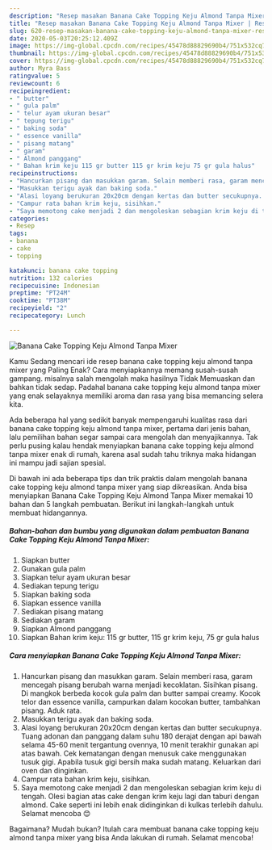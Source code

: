```yaml
---
description: "Resep masakan Banana Cake Topping Keju Almond Tanpa Mixer | Resep Bumbu Banana Cake Topping Keju Almond Tanpa Mixer Yang Enak Dan Lezat"
title: "Resep masakan Banana Cake Topping Keju Almond Tanpa Mixer | Resep Bumbu Banana Cake Topping Keju Almond Tanpa Mixer Yang Enak Dan Lezat"
slug: 620-resep-masakan-banana-cake-topping-keju-almond-tanpa-mixer-resep-bumbu-banana-cake-topping-keju-almond-tanpa-mixer-yang-enak-dan-lezat
date: 2020-05-03T20:25:12.409Z
image: https://img-global.cpcdn.com/recipes/45478d88829690b4/751x532cq70/banana-cake-topping-keju-almond-tanpa-mixer-foto-resep-utama.jpg
thumbnail: https://img-global.cpcdn.com/recipes/45478d88829690b4/751x532cq70/banana-cake-topping-keju-almond-tanpa-mixer-foto-resep-utama.jpg
cover: https://img-global.cpcdn.com/recipes/45478d88829690b4/751x532cq70/banana-cake-topping-keju-almond-tanpa-mixer-foto-resep-utama.jpg
author: Myra Bass
ratingvalue: 5
reviewcount: 6
recipeingredient:
- " butter"
- " gula palm"
- " telur ayam ukuran besar"
- " tepung terigu"
- " baking soda"
- " essence vanilla"
- " pisang matang"
- " garam"
- " Almond panggang"
- " Bahan krim keju 115 gr butter 115 gr krim keju 75 gr gula halus"
recipeinstructions:
- "Hancurkan pisang dan masukkan garam. Selain memberi rasa, garam mencegah pisang berubah warna menjadi kecoklatan. Sisihkan pisang. Di mangkok berbeda kocok gula palm dan butter sampai creamy. Kocok telor dan essence vanilla, campurkan dalam kocokan butter, tambahkan pisang. Aduk rata."
- "Masukkan terigu ayak dan baking soda."
- "Alasi loyang berukuran 20x20cm dengan kertas dan butter secukupnya. Tuang adonan dan panggang dalam suhu 180 derajat dengan api bawah selama 45-60 menit tergantung ovennya, 10 menit terakhir gunakan api atas bawah. Cek kematangan dengan menusuk cake menggunakan tusuk gigi. Apabila tusuk gigi bersih maka sudah matang. Keluarkan dari oven dan dinginkan."
- "Campur rata bahan krim keju, sisihkan."
- "Saya memotong cake menjadi 2 dan mengoleskan sebagian krim keju di tengah. Olesi bagian atas cake dengan krim keju lagi dan taburi dengan almond. Cake seperti ini lebih enak didinginkan di kulkas terlebih dahulu. Selamat mencoba 😊"
categories:
- Resep
tags:
- banana
- cake
- topping

katakunci: banana cake topping 
nutrition: 132 calories
recipecuisine: Indonesian
preptime: "PT24M"
cooktime: "PT38M"
recipeyield: "2"
recipecategory: Lunch

---
```



![Banana Cake Topping Keju Almond Tanpa Mixer](https://img-global.cpcdn.com/recipes/45478d88829690b4/751x532cq70/banana-cake-topping-keju-almond-tanpa-mixer-foto-resep-utama.jpg)

Kamu Sedang mencari ide resep banana cake topping keju almond tanpa mixer yang Paling Enak? Cara menyiapkannya memang susah-susah gampang. misalnya salah mengolah maka hasilnya Tidak Memuaskan dan bahkan tidak sedap. Padahal banana cake topping keju almond tanpa mixer yang enak selayaknya memiliki aroma dan rasa yang bisa memancing selera kita.



Ada beberapa hal yang sedikit banyak mempengaruhi kualitas rasa dari banana cake topping keju almond tanpa mixer, pertama dari jenis bahan, lalu pemilihan bahan segar sampai cara mengolah dan menyajikannya. Tak perlu pusing kalau hendak menyiapkan banana cake topping keju almond tanpa mixer enak di rumah, karena asal sudah tahu triknya maka hidangan ini mampu jadi sajian spesial.


Di bawah ini ada beberapa tips dan trik praktis dalam mengolah banana cake topping keju almond tanpa mixer yang siap dikreasikan. Anda bisa menyiapkan Banana Cake Topping Keju Almond Tanpa Mixer memakai 10 bahan dan 5 langkah pembuatan. Berikut ini langkah-langkah untuk membuat hidangannya.

<!--inarticleads1-->

##### Bahan-bahan dan bumbu yang digunakan dalam pembuatan Banana Cake Topping Keju Almond Tanpa Mixer:

1. Siapkan  butter
1. Gunakan  gula palm
1. Siapkan  telur ayam ukuran besar
1. Sediakan  tepung terigu
1. Siapkan  baking soda
1. Siapkan  essence vanilla
1. Sediakan  pisang matang
1. Sediakan  garam
1. Siapkan  Almond panggang
1. Siapkan  Bahan krim keju: 115 gr butter, 115 gr krim keju, 75 gr gula halus




<!--inarticleads2-->

##### Cara menyiapkan Banana Cake Topping Keju Almond Tanpa Mixer:

1. Hancurkan pisang dan masukkan garam. Selain memberi rasa, garam mencegah pisang berubah warna menjadi kecoklatan. Sisihkan pisang. Di mangkok berbeda kocok gula palm dan butter sampai creamy. Kocok telor dan essence vanilla, campurkan dalam kocokan butter, tambahkan pisang. Aduk rata.
1. Masukkan terigu ayak dan baking soda.
1. Alasi loyang berukuran 20x20cm dengan kertas dan butter secukupnya. Tuang adonan dan panggang dalam suhu 180 derajat dengan api bawah selama 45-60 menit tergantung ovennya, 10 menit terakhir gunakan api atas bawah. Cek kematangan dengan menusuk cake menggunakan tusuk gigi. Apabila tusuk gigi bersih maka sudah matang. Keluarkan dari oven dan dinginkan.
1. Campur rata bahan krim keju, sisihkan.
1. Saya memotong cake menjadi 2 dan mengoleskan sebagian krim keju di tengah. Olesi bagian atas cake dengan krim keju lagi dan taburi dengan almond. Cake seperti ini lebih enak didinginkan di kulkas terlebih dahulu. Selamat mencoba 😊




Bagaimana? Mudah bukan? Itulah cara membuat banana cake topping keju almond tanpa mixer yang bisa Anda lakukan di rumah. Selamat mencoba!
